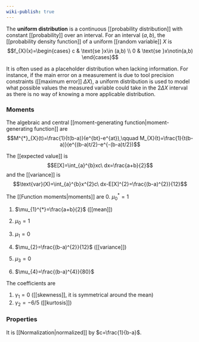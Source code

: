 ```yaml
---
wiki-publish: true
---
```

The **uniform distribution** is a continuous [[probability distribution]] with constant [[probability]] over an interval. For an interval $(a,b)$, the [[probability density function]] of a uniform [[random variable]] $X$ is
$$f_{X}(x)=\begin{cases}
c & \text{se }x\in (a,b) \\
0 & \text{se }x\notin(a,b)
\end{cases}$$

It is often used as a placeholder distribution when lacking information. For instance, if the main error on a measurement is due to tool precision constraints ([[maximum error]] $\Delta X$), a uniform distribution is used to model what possible values the measured variable could take in the $2\Delta X$ interval as there is no way of knowing a more applicable distribution.
### Moments
The algebraic and central [[moment-generating function|moment-generating function]] are
$$M^{*}_{X}(t)=\frac{1}{t(b-a)}(e^{bt}-e^{at}),\qquad M_{X}(t)=\frac{1}{t(b-a)}(e^{(b-a)t/2}-e^{-(b-a)t/2})$$

The [[expected value]] is
$$E[X]=\int_{a}^{b}xc\ dx=\frac{a+b}{2}$$
and the [[variance]] is
$$\text{var}(X)=\int_{a}^{b}x^{2}c\ dx-E[X]^{2}=\frac{(b-a)^{2}}{12}$$

The [[Function moments|moments]] are
0. $\mu_{0}^{*}=1$
1. $\mu_{1}^{*}=\frac{a+b}{2}$ ([[mean]])

0. $\mu_{0}=1$
1. $\mu_{1}=0$
2. $\mu_{2}=\frac{(b-a)^{2}}{12}$ ([[variance]])
3. $\mu_{3}=0$
4. $\mu_{4}=\frac{(b-a)^{4}}{80}$

The coefficients are
1. $\gamma_{1}=0$ ([[skewness]], it is symmetrical around the mean)
2. $\gamma_{2}=- 6/5$ ([[kurtosis]])
### Properties
It is [[Normalization|normalized]] by $c=\frac{1}{b-a}$.